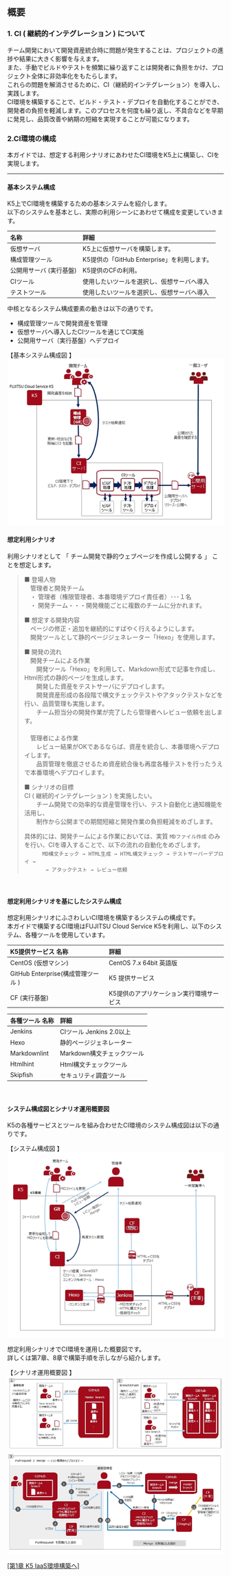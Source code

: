 ## 概要

### 1. CI ( 継続的インテグレーション ) について

チーム開発において開発資産統合時に問題が発生することは、プロジェクトの進捗や結果に大きく影響を与えます。<br/>
また、手動でビルドやテストを頻繁に繰り返すことは開発者に負担をかけ、プロジェクト全体に非効率化をもたらします。<br/>
これらの問題を解消させるために、CI（継続的インテグレーション）を導入し、実践します。<br/>
CI環境を構築することで、ビルド・テスト・デプロイを自動化することができ、開発者の負担を軽減します。このプロセスを何度も繰り返し、不具合などを早期に発見し、品質改善や納期の短縮を実現することが可能になります。<br/>

### 2.CI環境の構成

本ガイドでは、想定する利用シナリオにあわせたCI環境をK5上に構築し、CIを実現します。

------------------------------------------------------------------------------------------------

#### 基本システム構成

K5上でCI環境を構築するための基本システムを紹介します。<br/>
以下のシステムを基本とし、実際の利用シーンにあわせて構成を変更していきます。<br/>

 名称                             | 詳細
:-------------------------------- | :--------------------------------
仮想サーバ                        | K5上に仮想サーバを構築します。
構成管理ツール                    | K5提供の「GitHub Enterprise」を利用します。
公開用サーバ (実行基盤)           | K5提供のCFの利用。
CIツール                          | 使用したいツールを選択し、仮想サーバへ導入
テストツール                      | 使用したいツールを選択し、仮想サーバへ導入

中核となるシステム構成要素の動きは以下の通りです。<br/>
- 構成管理ツールで開発資産を管理
- 仮想サーバへ導入したCIツールを通じてCI実施
- 公開用サーバ（実行基盤）へデプロイ <br/>

【基本システム構成図 】<br/>
  ![CI_01](./image/ci_00.jpg)
　<br/>



#### 想定利用シナリオ<a name="scenario"></a><br/>

利用シナリオとして 「 チーム開発で静的ウェブページを作成し公開する 」 ことを想定します。

>■ 登場人物<br/>
>　管理者と開発チーム<br/>
>　・ 管理者（権限管理者、本番環境デプロイ責任者）･･･１名<br/>
>　・ 開発チーム・・・開発機能ごとに複数のチームに分かれます。<br/>
>
>
>■ 想定する開発内容<br/>
>　ページの修正・追加を継続的にすばやく行えるようにします。<br/>
>　開発ツールとして静的ページジェネレーター「Hexo」を使用します。<br/>
>
>
>■ 開発の流れ<br/>
>　開発チームによる作業<br/>
>　　開発ツール「Hexo」を利用して、Markdown形式で記事を作成し、Html形式の静的ページを生成します。<br/>
>　　開発した資産をテストサーバにデプロイします。<br/>
>　　開発資産形成の各段階で構文チェックテストやアタックテストなどを行い、品質管理も実施します。<br/>
>　　チーム担当分の開発作業が完了したら管理者へレビュー依頼を出します。<br/>
>　<br/>
>　管理者による作業<br/>
>　　レビュー結果がOKであるならば、資産を統合し、本番環境へデプロイします。<br/>
>　　品質管理を徹底させるため資産統合後も再度各種テストを行ったうえで本番環境へデプロイします。<br/>
>
>
>■ シナリオの目標<br/>
>CI ( 継続的インテグレーション ) を実施したい。<br/>
>　　チーム開発での効率的な資産管理を行い、テスト自動化と通知機能を活用し、<br/>
>　　制作から公開までの期間短縮と開発作業の負担軽減をめざします。<br/>
>
>具体的には、開発チームによる作業においては、実質 `MDファイル作成` のみを行い、CIを導入することで、以下の流れの自動化をめざします。<br/>
>　　　` MD構文チェック → HTML生成 → HTML構文チェック → テストサーバーデプロイ → `<br/>
>　　　` → アタックテスト → レビュー依頼`<br/>
>

　<br/>

#### 想定利用シナリオを基にしたシステム構成

想定利用シナリオにふさわしいCI環境を構築するシステムの構成です。<br/>
本ガイドで構築するCI環境はFUJITSU Cloud Service K5を利用し、以下のシステム、各種ツールを使用しています。<br/>

K5提供サービス 名称               | 詳細
:-------------------------------- | :--------------------------------
CentOS (仮想マシン)               | CentOS 7.x 64bit 英語版
GitHub Enterprise(構成管理ツール ) | K5 提供サービス
CF (実行基盤)                     | K5提供のアプリケーション実行環境サービス

各種ツール 名称                   | 詳細
:-------------------------------- | :--------------------------------
Jenkins                           | CIツール  Jenkins 2.0以上
Hexo                              | 静的ページジェネレーター
Markdownlint                      | Markdown構文チェックツール
Htmlhint                          | Html構文チェックツール
Skipfish                          | セキュリティ調査ツール

　<br/>

#### システム構成図とシナリオ運用概要図

K5の各種サービスとツールを組み合わせたCI環境のシステム構成図は以下の通りです。<br/>

【システム構成図 】<br/>
  ![CI_01](./image/ci_01.jpg)
　<br/>

想定利用シナリオでCI環境を運用した概要図です。<br/>
詳しくは第7章、8章で構築手順を示しながら紹介します。<br/>

【シナリオ運用概要図 】<a name="ci_02"></a><br/>
  ![CI_02](./image/ci_02.jpg)
  ![CI_03](./image/ci_03.jpg)

[[第1章 K5 IaaS環境構築へ]](iaas.md)

